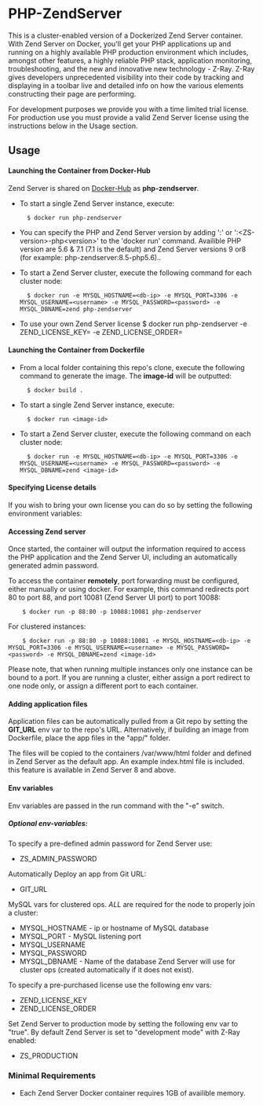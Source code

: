 PHP-ZendServer
==============
This is a cluster-enabled version of a Dockerized Zend Server container.
With Zend Server on Docker, you'll get your PHP applications up and running on a highly available PHP production environment which includes, amongst other features, a highly reliable PHP stack, application monitoring, troubleshooting, and the new and innovative new technology - Z-Ray. Z-Ray gives developers unprecedented visibility into their code by tracking and displaying in a toolbar live and detailed info on how the various elements constructing their page are performing.

For development purposes we provide you with a time limited trial license. For production use you must provide a valid Zend Server license using the instructions below in the Usage section.

Usage
-----
#### Launching the Container from Docker-Hub
Zend Server is shared on [Docker-Hub] as **php-zendserver**.
- To start a single Zend Server instance, execute:

        $ docker run php-zendserver

- You can specify the PHP and Zend Server version by adding ':<php-version>' or ':&lt;ZS-version&gt;-php&lt;version&gt;'  to the 'docker run' command. Availible PHP version are 5.6 & 7.1 (7.1 is the default) and Zend Server versions 9 or8
(for example: php-zendserver:8.5-php5.6)..

- To start a Zend Server cluster, execute the following command for each cluster node:

        $ docker run -e MYSQL_HOSTNAME=<db-ip> -e MYSQL_PORT=3306 -e MYSQL_USERNAME=<username> -e MYSQL_PASSWORD=<password> -e MYSQL_DBNAME=zend php-zendserver
- To use your own Zend Server license
        $ docker run php-zendserver -e ZEND_LICENSE_KEY=<license-key> -e ZEND_LICENSE_ORDER=<order-number>
#### Launching the Container from Dockerfile

- From a local folder containing this repo's clone, execute the following command to generate the image. The **image-id** will be outputted:

        $ docker build .

- To start a single Zend Server instance, execute:

        $ docker run <image-id>

- To start a Zend Server cluster, execute the following command on each cluster node:

        $ docker run -e MYSQL_HOSTNAME=<db-ip> -e MYSQL_PORT=3306 -e MYSQL_USERNAME=<username> -e MYSQL_PASSWORD=<password> -e MYSQL_DBNAME=zend <image-id>

#### Specifying License details
If you wish to bring your own license you can do so by setting the following environment variables:

#### Accessing Zend server
Once started, the container will output the information required to access the PHP application and the Zend Server UI, including an automatically generated admin password.

To access the container **remotely**, port forwarding must be configured, either manually or using docker.
For example, this command redirects port 80 to port 88, and port 10081 (Zend Server UI port) to port 10088:

        $ docker run -p 88:80 -p 10088:10081 php-zendserver

For clustered instances:

        $ docker run -p 88:80 -p 10088:10081 -e MYSQL_HOSTNAME=<db-ip> -e MYSQL_PORT=3306 -e MYSQL_USERNAME=<username> -e MYSQL_PASSWORD=<password> -e MYSQL_DBNAME=zend <image-id>

Please note, that when running multiple instances only one instance can be bound to a port.
If you are running a cluster, either assign a port redirect to one node only, or assign a different port to each container.

#### Adding application files
Application files can be automatically pulled from a Git repo by setting the **GIT_URL** env var to the repo's URL. 
Alternatively, if building an image from Dockerfile, place the app files in the "app/" folder.

The files will be copied to the containers /var/www/html folder and defined in Zend Server as the default app.
An example index.html file is included. this feature is available in Zend Server 8 and above.

#### Env variables
Env variables are passed in the run command with the "-e" switch.

##### Optional env-variables:

To specify a pre-defined admin password for Zend Server use:
- ZS_ADMIN_PASSWORD

Automatically Deploy an app from Git URL:
- GIT_URL 

MySQL vars for clustered ops. *ALL* are required for the node to properly join a cluster:
-  MYSQL_HOSTNAME - ip or hostname of MySQL database
-  MYSQL_PORT - MySQL listening port
-  MYSQL_USERNAME
-  MYSQL_PASSWORD
-  MYSQL_DBNAME - Name of the database Zend Server will use for cluster ops (created automatically if it does not exist).

To specify a pre-purchased license use the following env vars:
- ZEND_LICENSE_KEY
- ZEND_LICENSE_ORDER

Set Zend Server to production mode by setting the following env var to "true".
By default Zend Server is set to "development mode" with Z-Ray enabled:
- ZS_PRODUCTION

### Minimal Requirements

- Each Zend Server Docker container requires 1GB of availible memory.

[Docker-Hub]:https://registry.hub.docker.com/_/php-zendserver/
